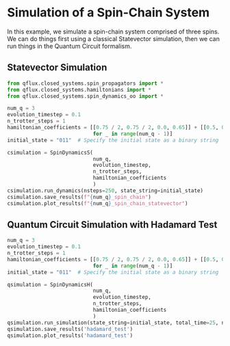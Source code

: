 # **Simulation of a Spin-Chain System**

In this example, we simulate a spin-chain system comprised of three spins. We can do things first using a classical Statevector simulation, then we can run things in the Quantum Circuit formalism. 

## Statevector Simulation

```python
from qflux.closed_systems.spin_propagators import * 
from qflux.closed_systems.hamiltonians import * 
from qflux.closed_systems.spin_dynamics_oo import * 

num_q = 3
evolution_timestep = 0.1
n_trotter_steps = 1
hamiltonian_coefficients = [[0.75 / 2, 0.75 / 2, 0.0, 0.65]] + [[0.5, 0.5, 0.0, 1.0]
                            for _ in range(num_q - 1)]
initial_state = "011"  # Specify the initial state as a binary string

csimulation = SpinDynamicsS(
                            num_q,
                            evolution_timestep,
                            n_trotter_steps,
                            hamiltonian_coefficients
                            )
csimulation.run_dynamics(nsteps=250, state_string=initial_state)
csimulation.save_results(f"{num_q}_spin_chain")
csimulation.plot_results(f"{num_q}_spin_chain_statevector")

```

## Quantum Circuit Simulation with Hadamard Test

```python
num_q = 3
evolution_timestep = 0.1
n_trotter_steps = 1
hamiltonian_coefficients = [[0.75 / 2, 0.75 / 2, 0.0, 0.65]] + [[0.5, 0.5, 0.0, 1.0]
                            for _ in range(num_q - 1)]
initial_state = "011"  # Specify the initial state as a binary string

qsimulation = SpinDynamicsH(
                            num_q,
                            evolution_timestep,
                            n_trotter_steps,
                            hamiltonian_coefficients
                            )
qsimulation.run_simulation(state_string=initial_state, total_time=25, num_shots=100)
qsimulation.save_results('hadamard_test')
qsimulation.plot_results('hadamard_test')
```

